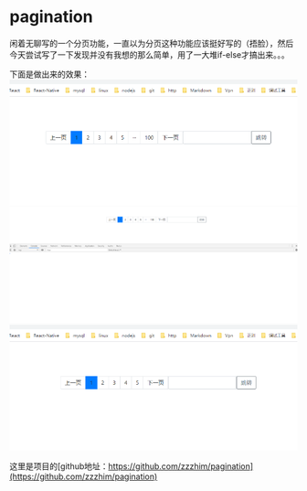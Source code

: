 # pagination
闲着无聊写的一个分页功能，一直以为分页这种功能应该挺好写的（捂脸），然后今天尝试写了一下发现并没有我想的那么简单，用了一大堆if-else才搞出来。。。

下面是做出来的效果：
![pagination1](./image/pagination1.gif)
![pagination1](./image/pagination3.gif)
![pagination1](./image/pagination2.gif)

这里是项目的[github地址：https://github.com/zzzhim/pagination](https://github.com/zzzhim/pagination)